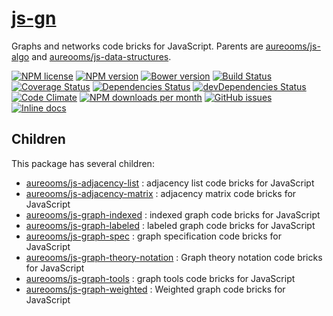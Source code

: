 [js-gn](http://aureooms.github.io/js-gn)
==

Graphs and networks code bricks for JavaScript. Parents are
[aureooms/js-algo](https://github.com/aureooms/js-algo)
and
[aureooms/js-data-structures](https://github.com/aureooms/js-data-structures).

[![NPM license](http://img.shields.io/npm/l/aureooms-js-gn.svg?style=flat)](https://raw.githubusercontent.com/aureooms/js-gn/master/LICENSE)
[![NPM version](http://img.shields.io/npm/v/aureooms-js-gn.svg?style=flat)](https://www.npmjs.org/package/aureooms-js-gn)
[![Bower version](http://img.shields.io/bower/v/aureooms-js-gn.svg?style=flat)](http://bower.io/search/?q=aureooms-js-gn)
[![Build Status](http://img.shields.io/travis/aureooms/js-gn.svg?style=flat)](https://travis-ci.org/aureooms/js-gn)
[![Coverage Status](http://img.shields.io/coveralls/aureooms/js-gn.svg?style=flat)](https://coveralls.io/r/aureooms/js-gn)
[![Dependencies Status](http://img.shields.io/david/aureooms/js-gn.svg?style=flat)](https://david-dm.org/aureooms/js-gn#info=dependencies)
[![devDependencies Status](http://img.shields.io/david/dev/aureooms/js-gn.svg?style=flat)](https://david-dm.org/aureooms/js-gn#info=devDependencies)
[![Code Climate](http://img.shields.io/codeclimate/github/aureooms/js-gn.svg?style=flat)](https://codeclimate.com/github/aureooms/js-gn)
[![NPM downloads per month](http://img.shields.io/npm/dm/aureooms-js-gn.svg?style=flat)](https://www.npmjs.org/package/aureooms-js-gn)
[![GitHub issues](http://img.shields.io/github/issues/aureooms/js-gn.svg?style=flat)](https://github.com/aureooms/js-gn/issues)
[![Inline docs](http://inch-ci.org/github/aureooms/js-gn.svg?branch=master&style=shields)](http://inch-ci.org/github/aureooms/js-gn)

## Children

This package has several children:

  - [aureooms/js-adjacency-list](https://github.com/aureooms/js-adjacency-list) : adjacency list code bricks for JavaScript
  - [aureooms/js-adjacency-matrix](https://github.com/aureooms/js-adjacency-matrix) : adjacency matrix code bricks for JavaScript
  - [aureooms/js-graph-indexed](https://github.com/aureooms/js-graph-indexed) : indexed graph code bricks for JavaScript
  - [aureooms/js-graph-labeled](https://github.com/aureooms/js-graph-labeled) : labeled graph code bricks for JavaScript
  - [aureooms/js-graph-spec](https://github.com/aureooms/js-graph-spec) : graph specification code bricks for JavaScript
  - [aureooms/js-graph-theory-notation](https://github.com/aureooms/js-graph-theory-notation) : Graph theory notation code bricks for JavaScript
  - [aureooms/js-graph-tools](https://github.com/aureooms/js-graph-tools) : graph tools code bricks for JavaScript
  - [aureooms/js-graph-weighted](https://github.com/aureooms/js-graph-weighted) : Weighted graph code bricks for JavaScript
